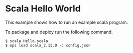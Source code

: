 # Scala Hello World

This example shows how to run an example scala program.

To package and deploy run the following command.

```
$ scala Hello.scala
$ ops load scala_2.13.0 -c config.json
```
